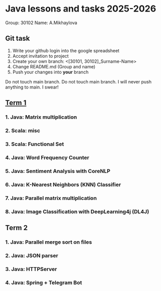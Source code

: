 # Java lessons and tasks 2025-2026

Group: 30102
Name: A.Mikhaylova

## Git task

1. Write your github login into the google spreadsheet
2. Accept invitation to project
3. Create your own branch: <[30101, 30102]_Surname-Name>
4. Change README.md (Group and name)
5. Push your changes into **your** branch


Do not touch main branch. Do not touch main branch. I will never push anything to main. I swear!


## [Term 1](https://github.com/mycelium/j25-26/tree/main/tasks/term-1#hsai-25-26-java-course---1)

### 1. Java: Matrix multiplication

### 2. Scala: misc

### 3. Scala: Functional Set

### 4. Java: Word Frequency Counter

### 5. Java: Sentiment Analysis with CoreNLP

### 6. Java: K-Nearest Neighbors (KNN) Classifier

### 7. Java: Parallel matrix multiplication

### 8. Java: Image Classification with DeepLearning4j (DL4J)


## Term 2

### 1. Java: Parallel merge sort on files

### 2. Java: JSON parser

### 3. Java: HTTPServer

### 4. Java: Spring + Telegram Bot
